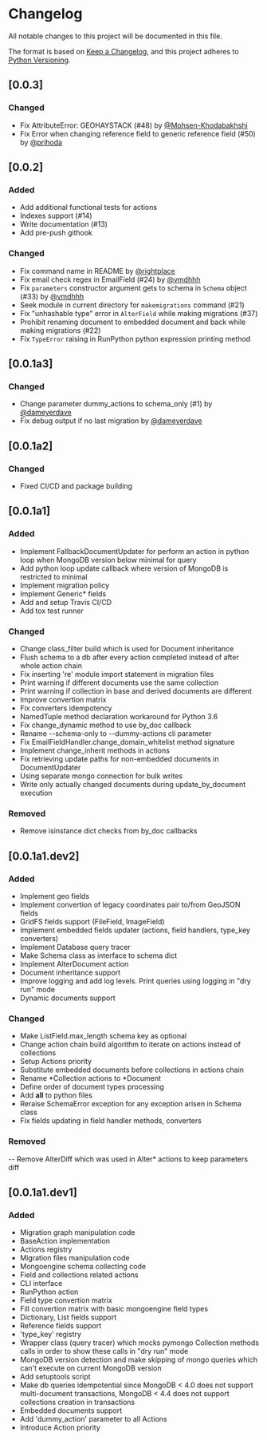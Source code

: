 # Changelog
All notable changes to this project will be documented in this file.

The format is based on [Keep a Changelog](https://keepachangelog.com/en/1.0.0/),
and this project adheres to
[Python Versioning](https://www.python.org/dev/peps/pep-0440/#public-version-identifiers).

## [0.0.3]
### Changed
- Fix AttributeError: GEOHAYSTACK (#48) by [@Mohsen-Khodabakhshi](https://github.com/Mohsen-Khodabakhshi)
- Fix Error when changing reference field to generic reference field (#50) by [@prihoda](https://github.com/prihoda)

## [0.0.2]
### Added
- Add additional functional tests for actions
- Indexes support (#14)
- Write documentation (#13)
- Add pre-push githook

### Changed
- Fix command name in README by [@rightplace](https://github.com/rightplace)
- Fix email check regex in EmailField (#24) by [@vmdhhh](https://github.com/vmdhhh)
- Fix `parameters` constructor argument gets to schema in `Schema` object (#33) by [@vmdhhh](https://github.com/vmdhhh)
- Seek module in current directory for `makemigrations` command (#21)
- Fix "unhashable type" error in `AlterField` while making migrations (#37)
- Prohibit renaming document to embedded document and back while making migrations (#22)
- Fix `TypeError` raising in RunPython python expression printing method

## [0.0.1a3]
### Changed
- Change parameter dummy_actions to schema_only (#1) by [@dameyerdave](https://github.com/dameyerdave)
- Fix debug output if no last migration by [@dameyerdave](https://github.com/dameyerdave)

## [0.0.1a2]
### Changed
- Fixed CI/CD and package building

## [0.0.1a1]
### Added
- Implement FallbackDocumentUpdater for perform an action in python loop when MongoDB version
  below minimal for query
- Add python loop update callback where version of MongoDB is restricted to minimal
- Implement migration policy
- Implement Generic* fields
- Add and setup Travis CI/CD
- Add tox test runner

### Changed
- Change class_filter build which is used for Document inheritance
- Flush schema to a db after every action completed instead of after whole action chain
- Fix inserting 're' module import statement in migration files
- Print warning if different documents use the same collection
- Print warning if collection in base and derived documents are different
- Improve convertion matrix
- Fix converters idempotency
- NamedTuple method declaration workaround for Python 3.6
- Fix change_dynamic method to use by_doc callback
- Rename --schema-only to --dummy-actions cli parameter
- Fix EmailFieldHandler.change_domain_whitelist method signature
- Implement change_inherit methods in actions
- Fix retrieving update paths for non-embedded documents in DocumentUpdater
- Using separate mongo connection for bulk writes
- Write only actually changed documents during update_by_document execution

### Removed
- Remove isinstance dict checks from by_doc callbacks


## [0.0.1a1.dev2]
### Added
- Implement geo fields
- Implement convertion of legacy coordinates pair to/from GeoJSON fields
- GridFS fields support (FileField, ImageField)
- Implement embedded fields updater (actions, field handlers, type_key converters)
- Implement Database query tracer
- Make Schema class as interface to schema dict
- Implement AlterDocument action
- Document inheritance support
- Improve logging and add log levels. Print queries using logging in "dry run" mode
- Dynamic documents support

### Changed
- Make ListField.max_length schema key as optional
- Change action chain build algorithm to iterate on actions instead of collections
- Setup Actions priority
- Substitute embedded documents before collections in actions chain
- Rename *Collection actions to *Document
- Define order of document types processing
- Add __all__ to python files
- Reraise SchemaError exception for any exception arisen in Schema class
- Fix fields updating in field handler methods, converters

### Removed
-- Remove AlterDiff which was used in Alter* actions to keep parameters diff


## [0.0.1a1.dev1]
### Added
- Migration graph manipulation code
- BaseAction implementation
- Actions registry
- Migration files manipulation code
- Mongoengine schema collecting code
- Field and collections related actions
- CLI interface
- RunPython action
- Field type convertion matrix
- Fill convertion matrix with basic mongoengine field types
- Dictionary, List fields support
- Reference fields support
- 'type_key' registry
- Wrapper class (query tracer) which mocks pymongo Collection methods calls in order to show these
  calls in "dry run" mode
- MongoDB version detection and make skipping of mongo queries which can't execute on current
  MongoDB version
- Add setuptools script
- Make db queries idempotential since MongoDB < 4.0 does not support multi-document transactions,
  MongoDB < 4.4 does not support collections creation in transactions
- Embedded documents support
- Add 'dummy_action' parameter to all Actions
- Introduce Action priority
